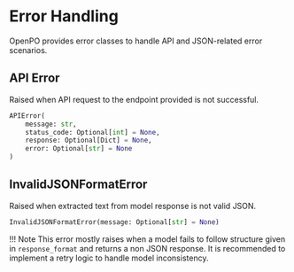 # Error Handling

OpenPO provides error classes to handle API and JSON-related error scenarios.

## API Error
Raised when API request to the endpoint provided is not successful.

```python
APIError(
    message: str,
    status_code: Optional[int] = None,
    response: Optional[Dict] = None,
    error: Optional[str] = None
)
```

## InvalidJSONFormatError
Raised when extracted text from model response is not valid JSON.

```python
InvalidJSONFormatError(message: Optional[str] = None)
```

!!! Note
    This error mostly raises when a model fails to follow structure given in  `response_format` and returns a non JSON response. It is recommended to implement a  retry logic to handle model inconsistency.